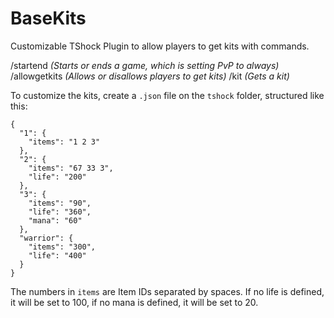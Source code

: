 # BaseKits

Customizable TShock Plugin to allow players to get kits with commands.

/startend *(Starts or ends a game, which is setting PvP to always)*  
/allowgetkits *(Allows or disallows players to get kits)*
/kit <Name> *(Gets a kit)*  

To customize the kits, create a `.json` file on the `tshock` folder, structured like this:

```
{
  "1": {
    "items": "1 2 3"
  },
  "2": {
    "items": "67 33 3",
    "life": "200"
  },
  "3": {
    "items": "90",
    "life": "360",
    "mana": "60"
  },
  "warrior": {
    "items": "300",
    "life": "400"
  }
}
```

The numbers in `items` are Item IDs separated by spaces.
If no life is defined, it will be set to 100, if no mana is defined, it will be set to 20.